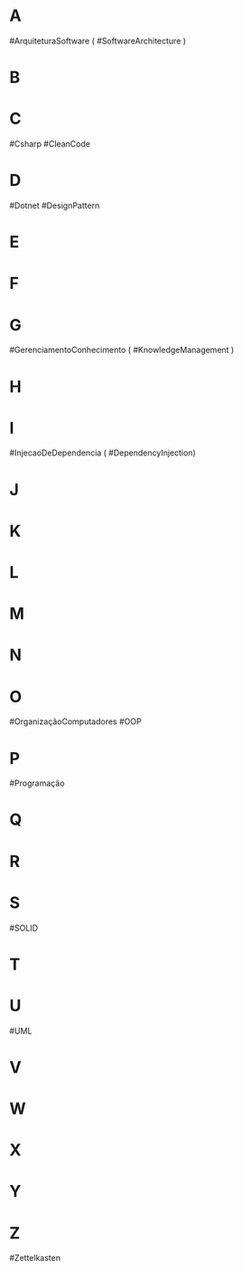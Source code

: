 <!-- repositório das tags para evitar duplicidade -->
# A
#ArquiteturaSoftware ( #SoftwareArchitecture )
# B
# C
#Csharp
#CleanCode
# D
#Dotnet
#DesignPattern
# E
# F
# G
#GerenciamentoConhecimento ( #KnowledgeManagement )
# H
# I
#InjecaoDeDependencia ( #DependencyInjection)
# J
# K
# L
# M
# N
# O
#OrganizaçãoComputadores
#OOP
# P
#Programação
# Q
# R
# S
#SOLID
# T
# U
#UML
# V
# W
# X
# Y
# Z
#Zettelkasten
